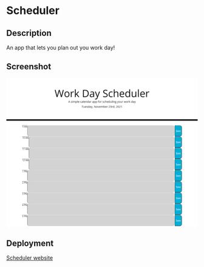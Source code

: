 # Scheduler 
## Description
An app that lets you plan out you work day!

## Screenshot
![Scheduler website](./Assets/images/screenshot.png)

## Deployment 

[Scheduler website](https://maneira3232.github.io/Scheduler/)

